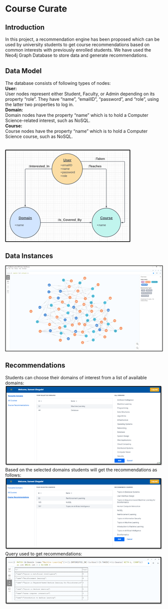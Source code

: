 # Course Curate

## Introduction
In this project, a recommendation engine has been proposed which can be used by university students to get course recommendations based on common interests with previously enrolled students. We have used the Neo4j Graph Database to store data and generate recommendations. 

## Data Model
 The database consists of following types of nodes:<br />
**User:**<br />
User nodes represent either Student, Faculty, or Admin depending on its property “role”. They have “name”, “emailID”, “password”, and “role”, using the latter two properties to log in. <br />
**Domain:**<br />
Domain nodes have the property “name” which is to hold a Computer Science-related interest, such as NoSQL.<br />
**Course:**<br />
Course nodes have the property “name” which is to hold a Computer Science course, such as NoSQL.<br />
<br />
<br />
![data model](https://github.com/sumeetghegade/CS157C-team02/blob/main/images/DataModel.png?raw=true)

## Data Instances
![data instances](https://github.com/sumeetghegade/CS157C-team02/blob/main/images/DataInstances.png?raw=true)

## Recommendations
Students can choose their domains of interest from a list of available domains:
![select domains](https://github.com/sumeetghegade/CS157C-team02/blob/main/images/SelectDomains.png?raw=true)
<br/>
Based on the selected domains students will get the recommendations as follows:
![select domains](https://github.com/sumeetghegade/CS157C-team02/blob/main/images/Recommendations.png?raw=true)
<br/>
Query used to get recommendations:
![query](https://github.com/sumeetghegade/CS157C-team02/blob/main/images/Query.png?raw=true)



